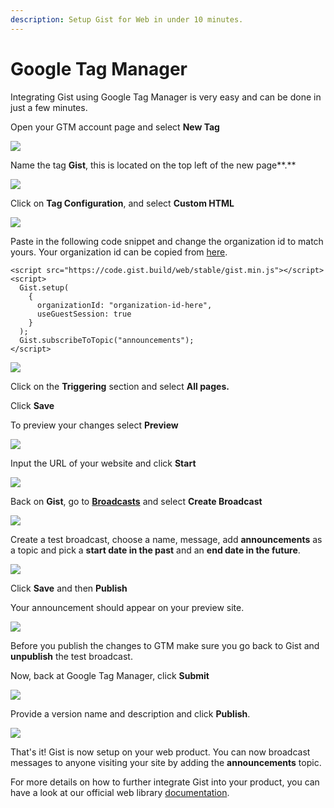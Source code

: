 ```yaml
---
description: Setup Gist for Web in under 10 minutes.
---
```


# Google Tag Manager

Integrating Gist using Google Tag Manager is very easy and can be done in just a few minutes.

Open your GTM account page and select **New Tag**

![](<../.gitbook/assets/image (9).png>)

Name the tag **Gist**, this is located on the top left of the new page**.**

![](<../.gitbook/assets/image (4).png>)

Click on **Tag Configuration**, and select **Custom HTML**

![](<../.gitbook/assets/image (6).png>)

Paste in the following code snippet and change the organization id to match yours. Your organization id can be copied from [here](https://app.gist.build/integration).

```markup
<script src="https://code.gist.build/web/stable/gist.min.js"></script>
<script>
  Gist.setup(
    { 
      organizationId: "organization-id-here",
      useGuestSession: true
    }
  );
  Gist.subscribeToTopic("announcements");
</script>
```

![](<../.gitbook/assets/image (1).png>)

Click on the **Triggering** section and select **All pages.**

Click **Save**

To preview your changes select **Preview**

![](<../.gitbook/assets/image (7).png>)

Input the URL of your website and click **Start**

![](<../.gitbook/assets/image (5).png>)

Back on **Gist**, go to [**Broadcasts**](https://app.gist.build/broadcasts) and select **Create Broadcast**

![](<../.gitbook/assets/image (17).png>)

Create a test broadcast, choose a name, message, add **announcements** as a topic and pick a **start date in the past** and an **end date in the future**.

![](<../.gitbook/assets/image (10).png>)

Click **Save** and then **Publish**

Your announcement should appear on your preview site.

![](<../.gitbook/assets/image (14).png>)

Before you publish the changes to GTM make sure you go back to Gist and **unpublish** the test broadcast.

Now, back at Google Tag Manager, click **Submit**

![](<../.gitbook/assets/image (8).png>)

Provide a version name and description and click **Publish**.

![](<../.gitbook/assets/image (15).png>)

That's it! Gist is now setup on your web product. You can now broadcast messages to anyone visiting your site by adding the **announcements** topic.

For more details on how to further integrate Gist into your product, you can have a look at our official web library [documentation](../libraries/web.md).
